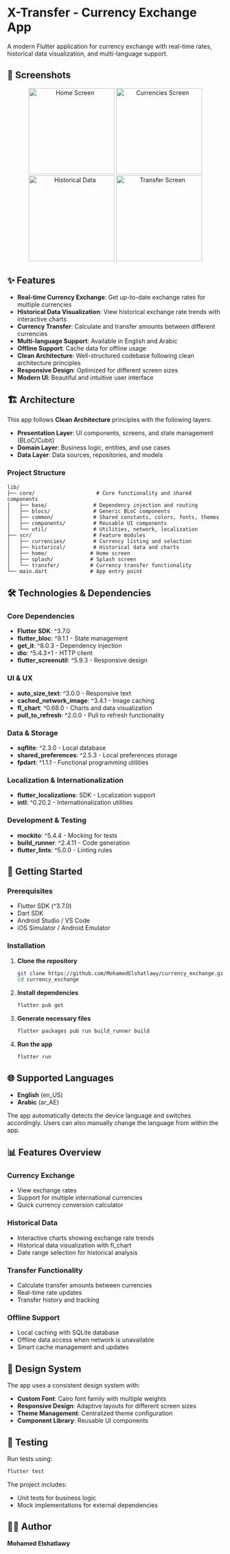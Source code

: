 # X-Transfer - Currency Exchange App

A modern Flutter application for currency exchange with real-time rates, historical data visualization, and multi-language support.

## 📱 Screenshots

<div align="center">
  <img src="screenshots/Simulator Screenshot - iPhone 15 Pro Max - 2025-09-11 at 16.16.53.png" width="200" alt="Home Screen"/>
  <img src="screenshots/Simulator Screenshot - iPhone 15 Pro Max - 2025-09-11 at 16.17.48.png" width="200" alt="Currencies Screen"/>
  <img src="screenshots/Simulator Screenshot - iPhone 15 Pro Max - 2025-09-11 at 16.18.09.png" width="200" alt="Historical Data"/>
  <img src="screenshots/Simulator Screenshot - iPhone 15 Pro Max - 2025-09-11 at 16.18.21.png" width="200" alt="Transfer Screen"/>
</div>

## ✨ Features

- **Real-time Currency Exchange**: Get up-to-date exchange rates for multiple currencies
- **Historical Data Visualization**: View historical exchange rate trends with interactive charts
- **Currency Transfer**: Calculate and transfer amounts between different currencies
- **Multi-language Support**: Available in English and Arabic
- **Offline Support**: Cache data for offline usage
- **Clean Architecture**: Well-structured codebase following clean architecture principles
- **Responsive Design**: Optimized for different screen sizes
- **Modern UI**: Beautiful and intuitive user interface

## 🏗️ Architecture

This app follows **Clean Architecture** principles with the following layers:

- **Presentation Layer**: UI components, screens, and state management (BLoC/Cubit)
- **Domain Layer**: Business logic, entities, and use cases
- **Data Layer**: Data sources, repositories, and models

### Project Structure

```
lib/
├── core/                    # Core functionality and shared components
│   ├── base/               # Dependency injection and routing
│   ├── blocs/              # Generic BLoC components
│   ├── common/             # Shared constants, colors, fonts, themes
│   ├── components/         # Reusable UI components
│   └── util/               # Utilities, network, localization
├── scr/                    # Feature modules
│   ├── currencies/         # Currency listing and selection
│   ├── historical/         # Historical data and charts
│   ├── home/              # Home screen
│   ├── splash/            # Splash screen
│   └── transfer/          # Currency transfer functionality
└── main.dart              # App entry point
```

## 🛠️ Technologies & Dependencies

### Core Dependencies
- **Flutter SDK**: ^3.7.0
- **flutter_bloc**: ^9.1.1 - State management
- **get_it**: ^8.0.3 - Dependency injection
- **dio**: ^5.4.3+1 - HTTP client
- **flutter_screenutil**: ^5.9.3 - Responsive design

### UI & UX
- **auto_size_text**: ^3.0.0 - Responsive text
- **cached_network_image**: ^3.4.1 - Image caching
- **fl_chart**: ^0.68.0 - Charts and data visualization
- **pull_to_refresh**: ^2.0.0 - Pull to refresh functionality

### Data & Storage
- **sqflite**: ^2.3.0 - Local database
- **shared_preferences**: ^2.5.3 - Local preferences storage
- **fpdart**: ^1.1.1 - Functional programming utilities

### Localization & Internationalization
- **flutter_localizations**: SDK - Localization support
- **intl**: ^0.20.2 - Internationalization utilities

### Development & Testing
- **mockito**: ^5.4.4 - Mocking for tests
- **build_runner**: ^2.4.11 - Code generation
- **flutter_lints**: ^5.0.0 - Linting rules

## 🚀 Getting Started

### Prerequisites

- Flutter SDK (^3.7.0)
- Dart SDK
- Android Studio / VS Code
- iOS Simulator / Android Emulator

### Installation

1. **Clone the repository**
   ```bash
   git clone https://github.com/MohamedElshatlawy/currency_exchange.git
   cd currency_exchange
   ```

2. **Install dependencies**
   ```bash
   flutter pub get
   ```

3. **Generate necessary files**
   ```bash
   flutter packages pub run build_runner build
   ```

4. **Run the app**
   ```bash
   flutter run
   ```

## 🌐 Supported Languages

- **English** (en_US)
- **Arabic** (ar_AE)

The app automatically detects the device language and switches accordingly. Users can also manually change the language from within the app.

## 📊 Features Overview

### Currency Exchange
- View exchange rates
- Support for multiple international currencies
- Quick currency conversion calculator

### Historical Data
- Interactive charts showing exchange rate trends
- Historical data visualization with fl_chart
- Date range selection for historical analysis

### Transfer Functionality
- Calculate transfer amounts between currencies
- Real-time rate updates
- Transfer history and tracking

### Offline Support
- Local caching with SQLite database
- Offline data access when network is unavailable
- Smart cache management and updates

## 🎨 Design System

The app uses a consistent design system with:

- **Custom Font**: Cairo font family with multiple weights
- **Responsive Design**: Adaptive layouts for different screen sizes
- **Theme Management**: Centralized theme configuration
- **Component Library**: Reusable UI components

## 🧪 Testing

Run tests using:

```bash
flutter test
```

The project includes:
- Unit tests for business logic
- Mock implementations for external dependencies


## 👨‍💻 Author

**Mohamed Elshatlawy**





